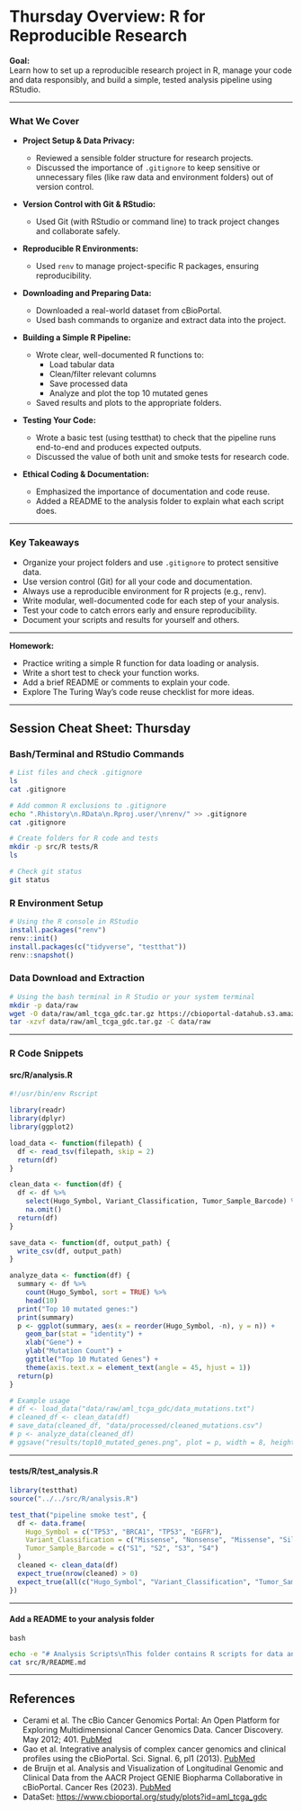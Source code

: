 # Thursday Overview: R for Reproducible Research

**Goal:**  
Learn how to set up a reproducible research project in R, manage your code and data responsibly, and build a simple, tested analysis pipeline using RStudio.

---

### What We Cover

- **Project Setup & Data Privacy:**  
  - Reviewed a sensible folder structure for research projects.
  - Discussed the importance of `.gitignore` to keep sensitive or unnecessary files (like raw data and environment folders) out of version control.

- **Version Control with Git & RStudio:**  
  - Used Git (with RStudio or command line) to track project changes and collaborate safely.

- **Reproducible R Environments:**  
  - Used `renv` to manage project-specific R packages, ensuring reproducibility.

- **Downloading and Preparing Data:**  
  - Downloaded a real-world dataset from cBioPortal.
  - Used bash commands to organize and extract data into the project.

- **Building a Simple R Pipeline:**  
  - Wrote clear, well-documented R functions to:
    - Load tabular data
    - Clean/filter relevant columns
    - Save processed data
    - Analyze and plot the top 10 mutated genes
  - Saved results and plots to the appropriate folders.

- **Testing Your Code:**  
  - Wrote a basic test (using testthat) to check that the pipeline runs end-to-end and produces expected outputs.
  - Discussed the value of both unit and smoke tests for research code.

- **Ethical Coding & Documentation:**  
  - Emphasized the importance of documentation and code reuse.
  - Added a README to the analysis folder to explain what each script does.

---

### Key Takeaways

- Organize your project folders and use `.gitignore` to protect sensitive data.
- Use version control (Git) for all your code and documentation.
- Always use a reproducible environment for R projects (e.g., renv).
- Write modular, well-documented code for each step of your analysis.
- Test your code to catch errors early and ensure reproducibility.
- Document your scripts and results for yourself and others.

---

**Homework:**  
- Practice writing a simple R function for data loading or analysis.
- Write a short test to check your function works.
- Add a brief README or comments to explain your code.
- Explore The Turing Way’s code reuse checklist for more ideas.

---

## Session Cheat Sheet: Thursday

### Bash/Terminal and RStudio Commands

```bash
# List files and check .gitignore
ls
cat .gitignore

# Add common R exclusions to .gitignore
echo ".Rhistory\n.RData\n.Rproj.user/\nrenv/" >> .gitignore
cat .gitignore

# Create folders for R code and tests
mkdir -p src/R tests/R
ls

# Check git status
git status
```

### R Environment Setup

```r
# Using the R console in RStudio
install.packages("renv")
renv::init()
install.packages(c("tidyverse", "testthat"))
renv::snapshot()
```

### Data Download and Extraction
```bash
# Using the bash terminal in R Studio or your system terminal
mkdir -p data/raw
wget -O data/raw/aml_tcga_gdc.tar.gz https://cbioportal-datahub.s3.amazonaws.com/aml_tcga_gdc.tar.gz
tar -xzvf data/raw/aml_tcga_gdc.tar.gz -C data/raw
```

---

### R Code Snippets

#### src/R/analysis.R

```r
#!/usr/bin/env Rscript

library(readr)
library(dplyr)
library(ggplot2)

load_data <- function(filepath) {
  df <- read_tsv(filepath, skip = 2)
  return(df)
}

clean_data <- function(df) {
  df <- df %>%
    select(Hugo_Symbol, Variant_Classification, Tumor_Sample_Barcode) %>%
    na.omit()
  return(df)
}

save_data <- function(df, output_path) {
  write_csv(df, output_path)
}

analyze_data <- function(df) {
  summary <- df %>%
    count(Hugo_Symbol, sort = TRUE) %>%
    head(10)
  print("Top 10 mutated genes:")
  print(summary)
  p <- ggplot(summary, aes(x = reorder(Hugo_Symbol, -n), y = n)) +
    geom_bar(stat = "identity") +
    xlab("Gene") +
    ylab("Mutation Count") +
    ggtitle("Top 10 Mutated Genes") +
    theme(axis.text.x = element_text(angle = 45, hjust = 1))
  return(p)
}

# Example usage
# df <- load_data("data/raw/aml_tcga_gdc/data_mutations.txt")
# cleaned_df <- clean_data(df)
# save_data(cleaned_df, "data/processed/cleaned_mutations.csv")
# p <- analyze_data(cleaned_df)
# ggsave("results/top10_mutated_genes.png", plot = p, width = 8, height = 5)
```

---

#### tests/R/test_analysis.R

```r
library(testthat)
source("../../src/R/analysis.R")

test_that("pipeline smoke test", {
  df <- data.frame(
    Hugo_Symbol = c("TP53", "BRCA1", "TP53", "EGFR"),
    Variant_Classification = c("Missense", "Nonsense", "Missense", "Silent"),
    Tumor_Sample_Barcode = c("S1", "S2", "S3", "S4")
  )
  cleaned <- clean_data(df)
  expect_true(nrow(cleaned) > 0)
  expect_true(all(c("Hugo_Symbol", "Variant_Classification", "Tumor_Sample_Barcode") %in% colnames(cleaned)))
})
```

---

#### Add a README to your analysis folder

`bash`
```bash
echo -e "# Analysis Scripts\nThis folder contains R scripts for data analysis. Each script is documented and tested." > src/R/README.md
cat src/R/README.md
```
---  

## References
- Cerami et al. The cBio Cancer Genomics Portal: An Open Platform for Exploring Multidimensional Cancer Genomics Data. Cancer Discovery. May 2012; 401. [PubMed](https://www.ncbi.nlm.nih.gov/pubmed/22588877)
- Gao et al. Integrative analysis of complex cancer genomics and clinical profiles using the cBioPortal. Sci. Signal. 6, pl1 (2013). [PubMed](https://www.ncbi.nlm.nih.gov/pubmed/23550210)
- de Bruijn et al. Analysis and Visualization of Longitudinal Genomic and Clinical Data from the AACR Project GENIE Biopharma Collaborative in cBioPortal. Cancer Res (2023). [PubMed](https://pubmed.ncbi.nlm.nih.gov/37668528/)
- DataSet: https://www.cbioportal.org/study/plots?id=aml_tcga_gdc
